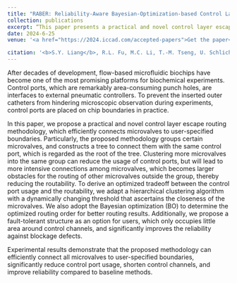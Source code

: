 ```yaml
---
title: "RABER: Reliability-Aware Bayesian-Optimization-based Control Layer Escape Routing for Flow-based Microfluidics"
collection: publications
excerpt: “This paper presents a practical and novel control layer escape routing methodology, which can efficiently connects microvalves to user-specified boundaries. This is very helpful to help designers place ports on boundaries of designs, thereby benefitting experiments. Moover, this is also supportive to integrate our MUX works into users' circuits.”
date: 2024-6-25
venue: '<a href="https://2024.iccad.com/accepted-papers">Get the paper</a> The 43rd ACM/IEEE International Conference on Computer-Aided Design (<b>ICCAD</b>)'

citation: '<b>S.Y. Liang</b>, R.L. Fu, M.C. Li, T.-M. Tseng, U. Schlichtmann, T.-Y. Ho, "RABER: Reliability-Aware Bayesian-Optimization-based Control Layer Escape Routing for Flow-based Microfluidics," The 43rd ACM/IEEE International Conference on Computer-Aided Design (<b>ICCAD</b>), 2024.'
---
```



After decades of development, flow-based microfluidic biochips have become one of the most promising platforms for biochemical experiments.
Control ports, which are remarkably area-consuming punch holes, are interfaces to external pneumatic controllers.
To prevent the inserted outer catheters from hindering microscopic observation during experiments, control ports are placed on chip boundaries in practice.

In this paper, we propose a practical and novel control layer escape routing methodology, which efficiently connects microvalves to user-specified boundaries.
Particularly, the proposed methodology groups certain microvalves, and constructs a tree to connect them with the same control port, which is regarded as the root of the tree.
Clustering more microvalves into the same group can reduce the usage of control ports, but will lead to more intensive connections among microvalves, which becomes larger obstacles for the routing of other microvalves outside the group, thereby reducing the routability.
To derive an optimized tradeoff between the control port usage and the routability, we adapt a hierarchical clustering algorithm with a dynamically changing threshold that ascertains the closeness of the microvalves.
We also adopt the Bayesian optimization (BO) to determine the optimized routing order for better routing results.
Additionally, we propose a fault-tolerant structure as an option for users, which only occupies little area around control channels, and significantly improves the reliability against blockage defects.

Experimental results demonstrate that the proposed methodology can efficiently connect all microvalves to user-specified boundaries, significantly reduce control port usage, shorten control channels, and improve reliability compared to baseline methods.
